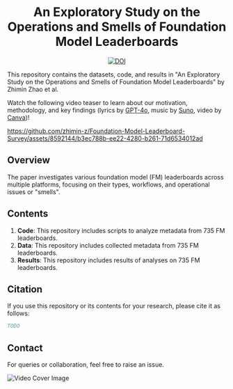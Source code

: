<div align="center">
    <h1>An Exploratory Study on the Operations and Smells of Foundation Model Leaderboards</h1>
    <a href="https://zenodo.org/doi/10.5281/zenodo.10593653"><img src="https://zenodo.org/badge/DOI/10.5281/zenodo.10593653.svg" alt="DOI"></a>
</div>

This repository contains the datasets, code, and results in "An Exploratory Study on the Operations and Smells of Foundation Model Leaderboards" by Zhimin Zhao et al. 

Watch the following video teaser to learn about our motivation, methodology, and key findings (lyrics by [GPT-4o](https://chat.openai.com), music by [Suno](https://suno.plminu.com), video by [Canva](https://www.canva.com))!

https://github.com/zhimin-z/Foundation-Model-Leaderboard-Survey/assets/8592144/b3ec788b-ee22-4280-b261-71d6534012ad

## Overview
The paper investigates various foundation model (FM) leaderboards across multiple platforms, focusing on their types, workflows, and operational issues or "smells".

## Contents
1. **Code**: This repository includes scripts to analyze metadata from 735 FM leaderboards.
2. **Data**: This repository includes collected metadata from 735 FM leaderboards.
3. **Results**: This repository includes results of analyses on 735 FM leaderboards.

## Citation
If you use this repository or its contents for your research, please cite it as follows:
```bibtex
TODO
```

## Contact
For queries or collaboration, feel free to raise an issue.

![Video Cover Image](https://github.com/zhimin-z/Foundation-Model-Leaderboard-Survey/assets/8592144/96a6576d-ed8d-49a9-a1ee-23bf4b12e792)
